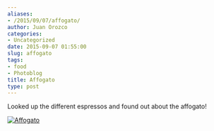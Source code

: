 ```yaml
---
aliases:
- /2015/09/07/affogato/
author: Juan Orozco
categories:
- Uncategorized
date: 2015-09-07 01:55:00
slug: affogato
tags:
- food
- Photoblog
title: Affogato
type: post
---
```


Looked up the different espressos and found out about the affogato!

[<img src="https://i1.wp.com/m.juanorozco.com/photos/2015/09/affogato.medium.jpg?w=580" alt="Affogato" data-recalc-dims="1" />][1]

[1]: https://i1.wp.com/m.juanorozco.com/photos/2015/09/affogato.large.jpg